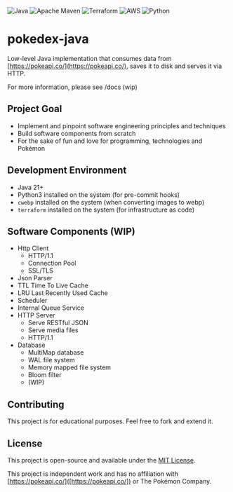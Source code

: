 ![Java](https://img.shields.io/badge/java-%23ED8B00.svg?style=for-the-badge&logo=openjdk&logoColor=white)
![Apache Maven](https://img.shields.io/badge/Apache%20Maven-C71A36?style=for-the-badge&logo=Apache%20Maven&logoColor=white)
![Terraform](https://img.shields.io/badge/terraform-%235835CC.svg?style=for-the-badge&logo=terraform&logoColor=white)
![AWS](https://img.shields.io/badge/AWS-%23FF9900.svg?style=for-the-badge&logo=amazon-aws&logoColor=white)
![Python](https://img.shields.io/badge/python-3670A0?style=for-the-badge&logo=python&logoColor=ffdd54)

# pokedex-java

Low-level Java implementation that consumes data from [https://pokeapi.co/](https://pokeapi.co/), saves it to disk and
serves it via HTTP.

For more information, please see /docs (wip)

## Project Goal

- Implement and pinpoint software engineering principles and techniques
- Build software components from scratch
- For the sake of fun and love for programming, technologies and Pokémon

## Development Environment

- Java 21+
- Python3 installed on the system (for pre-commit hooks)
- `cwebp` installed on the system (when converting images to webp)
- `terraform` installed on the system (for infrastructure as code)

## Software Components (WIP)

- Http Client
    - HTTP/1.1
    - Connection Pool
    - SSL/TLS
- Json Parser
- TTL Time To Live Cache
- LRU Last Recently Used Cache
- Scheduler
- Internal Queue Service
- HTTP Server
    - Serve RESTful JSON
    - Serve media files
    - HTTP/1.1
- Database
    - MultiMap database
    - WAL file system
    - Memory mapped file system
    - Bloom filter
    - (WIP)

## Contributing

This project is for educational purposes. Feel free to fork and extend it.

## License

This project is open-source and available under the [MIT License](LICENSE).

This project is independent work and has no affiliation with [https://pokeapi.co/]([https://pokeapi.co/]) or The Pokémon
Company.